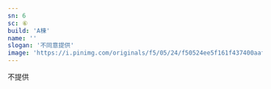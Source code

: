 ```yaml
---
sn: 6
sc: ⑥
build: 'A棟'
name: ''
slogan: '不同意提供'
image: 'https://i.pinimg.com/originals/f5/05/24/f50524ee5f161f437400aaf215c9e12f.jpg'
---
```

不提供